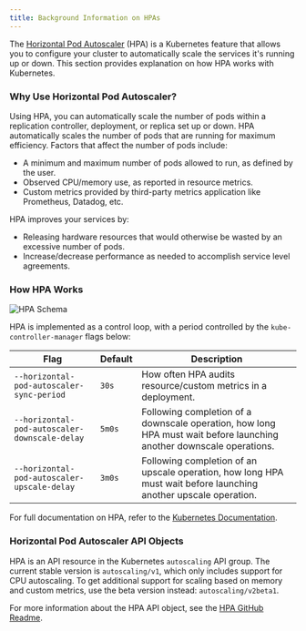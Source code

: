 ```yaml
---
title: Background Information on HPAs
---
```


The [Horizontal Pod Autoscaler](https://kubernetes.io/docs/tasks/run-application/horizontal-pod-autoscale/) (HPA) is a Kubernetes feature that allows you to configure your cluster to automatically scale the services it's running up or down. This section provides explanation on how HPA works with Kubernetes.

### Why Use Horizontal Pod Autoscaler?

Using HPA, you can automatically scale the number of pods within a replication controller, deployment, or replica set up or down. HPA automatically scales the number of pods that are running for maximum efficiency. Factors that affect the number of pods include:

- A minimum and maximum number of pods allowed to run, as defined by the user.
- Observed CPU/memory use, as reported in resource metrics.
- Custom metrics provided by third-party metrics application like Prometheus, Datadog, etc.

HPA improves your services by:

- Releasing hardware resources that would otherwise be wasted by an excessive number of pods.
- Increase/decrease performance as needed to accomplish service level agreements.

### How HPA Works

![HPA Schema](/img/rancher/horizontal-pod-autoscaler.jpg)

HPA is implemented as a control loop, with a period controlled by the `kube-controller-manager` flags below:

| Flag                                          | Default | Description                                                                                                          |
| --------------------------------------------- | ------- | -------------------------------------------------------------------------------------------------------------------- |
| `--horizontal-pod-autoscaler-sync-period`     | `30s`   | How often HPA audits resource/custom metrics in a deployment.                                                        |
| `--horizontal-pod-autoscaler-downscale-delay` | `5m0s`  | Following completion of a downscale operation, how long HPA must wait before launching another downscale operations. |
| `--horizontal-pod-autoscaler-upscale-delay`   | `3m0s`  | Following completion of an upscale operation, how long HPA must wait before launching another upscale operation.     |

For full documentation on HPA, refer to the [Kubernetes Documentation](https://kubernetes.io/docs/tasks/run-application/horizontal-pod-autoscale/).

### Horizontal Pod Autoscaler API Objects

HPA is an API resource in the Kubernetes `autoscaling` API group. The current stable version is `autoscaling/v1`, which only includes support for CPU autoscaling. To get additional support for scaling based on memory and custom metrics, use the beta version instead: `autoscaling/v2beta1`.

For more information about the HPA API object, see the [HPA GitHub Readme](https://git.k8s.io/community/contributors/design-proposals/autoscaling/horizontal-pod-autoscaler.md#horizontalpodautoscaler-object).
